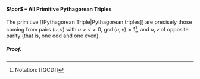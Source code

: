 #### $\cor$ – All Primitive Pythagorean Triples 
The primitive [[Pythagorean Triple|Pythagorean triples]] are precisely those coming from pairs $(u, v)$ with $u > v > 0$, $\gcd(u, v) = 1$[^1], and $u, v$ of opposite parity (that is, one odd and one even).


##### *Proof.*

[^1]: Notation: [[GCD]]